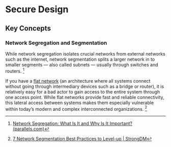 # Secure Design
## Key Concepts
### Network Segregation and Segmentation
While network segregation isolates crucial networks from external networks such as the internet, network segmentation splits a larger network in to smaller segments — also called subnets — usually through switches and routers. [^1]

If you have a [flat network](https://insights.sei.cmu.edu/blog/network-segmentation-concepts-and-practices/) (an architecture where all systems connect without going through intermediary devices such as a bridge or router), it is relatively easy for a bad actor to gain access to the entire system through one access point. While flat networks provide fast and reliable connectivity, this lateral access between systems makes them especially vulnerable within today’s modern and complex interconnected organizations. [^2]




[^1]: [Network Segregation: What Is It and Why Is It Important? (parallels.com)](https://www.parallels.com/blogs/ras/network-segregation/#:~:text=The%20Difference%20between%20Network%20Segregation%20and%20Segmentation&text=While%20network%20segregation%20isolates%20crucial,usually%20through%20switches%20and%20routers.)
[^2]: [7 Network Segmentation Best Practices to Level-up | StrongDM](https://www.strongdm.com/blog/network-segmentation)